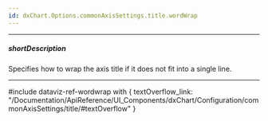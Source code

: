```yaml
---
id: dxChart.Options.commonAxisSettings.title.wordWrap
---
```

---
##### shortDescription
Specifies how to wrap the axis title if it does not fit into a single line.

---
#include dataviz-ref-wordwrap with {
    textOverflow_link: "/Documentation/ApiReference/UI_Components/dxChart/Configuration/commonAxisSettings/title/#textOverflow"
}